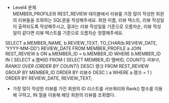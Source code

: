 - Level4 문제  
MEMBER_PROFILE와 REST_REVIEW 테이블에서 리뷰를 가장 많이 작성한 회원의 리뷰들을 조회하는 SQL문을 작성해주세요. 
회원 이름, 리뷰 텍스트, 리뷰 작성일이 출력되도록 작성해주시고, 
결과는 리뷰 작성일을 기준으로 오름차순, 리뷰 작성일이 같다면 리뷰 텍스트를 기준으로 오름차순 정렬해주세요.

SELECT a.MEMBER_NAME, b.REVIEW_TEXT, TO_CHAR(b.REVIEW_DATE, 'YYYY-MM-DD') REVIEW_DATE
FROM MEMBER_PROFILE a JOIN REST_REVIEW b ON a.MEMBER_ID = b.MEMBER_ID
WHERE b.MEMBER_ID IN (
    SELECT a.멤버ID
    FROM (
        SELECT MEMBER_ID 멤버ID, COUNT(*) 리뷰수, RANK() OVER (ORDER BY COUNT(*) DESC) 랭크
        FROM REST_REVIEW
        GROUP BY MEMBER_ID
        ORDER BY 리뷰수 DESC
    ) a
    WHERE a.랭크 = 1
)
ORDER BY REVIEW_DATE, REVIEW_TEXT;

- 가장 많이 작성한 리뷰를 가진 회원의 ID 리스트를 서브쿼리와 Rank() 함수를 이용해 구하고, IN 절을 이용해 해당 회원의 리뷰를 조회했다.